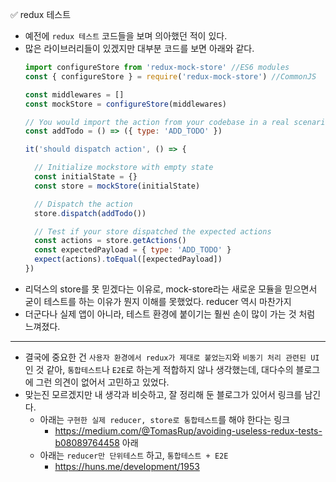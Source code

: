 ✅ redux 테스트
* 예전에 `redux 테스트` 코드들을 보며 의아했던 적이 있다.
* 많은 라이브러리들이 있겠지만 대부분 코드를 보면 아래와 같다.
  ```javascript
  import configureStore from 'redux-mock-store' //ES6 modules
  const { configureStore } = require('redux-mock-store') //CommonJS
  
  const middlewares = []
  const mockStore = configureStore(middlewares)
  
  // You would import the action from your codebase in a real scenario
  const addTodo = () => ({ type: 'ADD_TODO' })
  
  it('should dispatch action', () => {
  
    // Initialize mockstore with empty state
    const initialState = {}
    const store = mockStore(initialState)
  
    // Dispatch the action
    store.dispatch(addTodo())
  
    // Test if your store dispatched the expected actions
    const actions = store.getActions()
    const expectedPayload = { type: 'ADD_TODO' }
    expect(actions).toEqual([expectedPayload])
  })
  ```
* 리덕스의 store를 못 믿겠다는 이유로, mock-store라는 새로운 모듈을 믿으면서 굳이 테스트를 하는 이유가 뭔지 이해를 못했었다. reducer 역시 마찬가지
* 더군다나 실제 앱이 아니라, 테스트 환경에 붙이기는 훨씬 손이 많이 가는 것 처럼 느껴졌다.

<hr />

* 결국에 중요한 건 `사용자 환경에서 redux가 제대로 붙었는지`와 `비동기 처리 관련된 UI`인 것 같아, `통합테스트`나 `E2E`로 하는게 적합하지 않나 생각했는데, 대다수의 블로그에 그런 의견이 없어서 고민하고 있었다.
* 맞는진 모르겠지만 내 생각과 비슷하고, 잘 정리해 둔 블로그가 있어서 링크를 남긴다.
  * 아래는 `구현한 실제 reducer, store로 통합테스트`를 해야 한다는 링크
    * https://medium.com/@TomasRup/avoiding-useless-redux-tests-b08089764458
아래
  * 아래는 `reducer만 단위테스트` 하고, `통합테스트 + E2E`
    * https://huns.me/development/1953